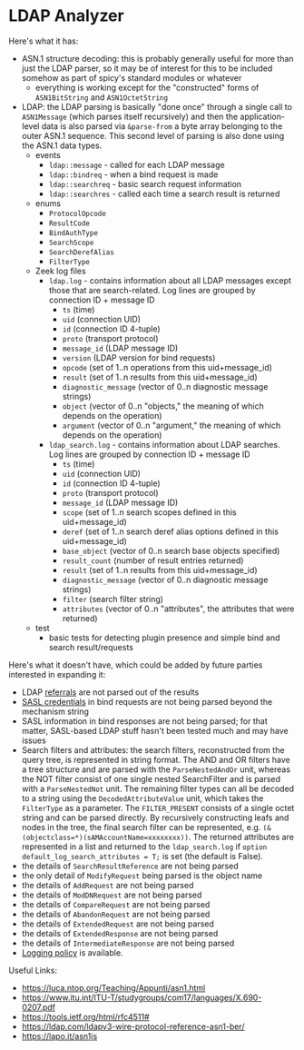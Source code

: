 LDAP Analyzer
=============

Here's what it has:

- ASN.1 structure decoding: this is probably generally useful for more than just the LDAP parser, so it may be of interest for this to be included somehow as part of spicy's standard modules or whatever
  - everything is working except for the "constructed" forms of `ASN1BitString` and `ASN1OctetString`
- LDAP: the LDAP parsing is basically "done once" through a single call to `ASN1Message` (which parses itself recursively) and then the application-level data is also parsed via `&parse-from` a byte array belonging to the outer ASN.1 sequence. This second level of parsing is also done using the ASN.1 data types.
  - events
    - `ldap::message` - called for each LDAP message
    - `ldap::bindreq` - when a bind request is made
    - `ldap::searchreq` - basic search request information
    - `ldap::searchres` - called each time a search result is returned
  - enums
    - `ProtocolOpcode`
    - `ResultCode`
    - `BindAuthType`
    - `SearchScope`
    - `SearchDerefAlias`
    - `FilterType`
  - Zeek log files
    - `ldap.log` - contains information about all LDAP messages except those that are search-related. Log lines are grouped by connection ID + message ID
      - `ts` (time)
      - `uid` (connection UID)
      - `id` (connection ID 4-tuple)
      - `proto` (transport protocol)
      - `message_id` (LDAP message ID)
      - `version` (LDAP version for bind requests)
      - `opcode` (set of 1..n operations from this uid+message_id)
      - `result` (set of 1..n results from this uid+message_id)
      - `diagnostic_message` (vector of 0..n diagnostic message strings)
      - `object` (vector of 0..n "objects," the meaning of which depends on the operation)
      - `argument` (vector of 0..n "argument," the meaning of which depends on the operation)
    - `ldap_search.log` - contains information about LDAP searches. Log lines are grouped by connection ID + message ID
      - `ts` (time)
      - `uid` (connection UID)
      - `id` (connection ID 4-tuple)
      - `proto` (transport protocol)
      - `message_id` (LDAP message ID)
      - `scope` (set of 1..n search scopes defined in this uid+message_id)
      - `deref` (set of 1..n search deref alias options defined in this uid+message_id)
      - `base_object` (vector of 0..n search base objects specified)
      - `result_count` (number of result entries returned)
      - `result` (set of 1..n results from this uid+message_id)
      - `diagnostic_message` (vector of 0..n diagnostic message strings)
      - `filter` (search filter string)
      - `attributes` (vector of 0..n "attributes", the attributes that were returned)
  - test
    - basic tests for detecting plugin presence and simple bind and search result/requests

Here's what it doesn't have, which could be added by future parties interested in expanding it:

- LDAP [referrals](https://tools.ietf.org/html/rfc4511#section-4.1.10) are not parsed out of the results
- [SASL credentials](https://datatracker.ietf.org/doc/html/rfc4511#section-4.2) in bind requests are not being parsed beyond the mechanism string
- SASL information in bind responses are not being parsed; for that matter, SASL-based LDAP stuff hasn't been tested much and may have issues
- Search filters and attributes: the search filters, reconstructed from the query tree, is represented in string format. The AND and OR filters have a tree structure and are parsed with the `ParseNestedAndOr` unit, whereas the NOT filter consist of one single nested SearchFilter and is parsed with a `ParseNestedNot` unit. The remaining filter types can all be decoded to a string using the `DecodedAttributeValue` unit, which takes the `FilterType` as a parameter. The `FILTER_PRESENT` consists of a single octet string and can be parsed directly. By recursively constructing leafs and nodes in the tree, the final search filter can be represented, e.g. `(&(objectclass=*)(sAMAccountName=xxxxxxxx))`. The returned attributes are represented in a list and returned to the `ldap_search.log` if `option default_log_search_attributes = T;` is set (the default is False).
- the details of `SearchResultReference` are not being parsed
- the only detail of `ModifyRequest` being parsed is the object name
- the details of `AddRequest` are not being parsed
- the details of `ModDNRequest` are not being parsed
- the details of `CompareRequest` are not being parsed
- the details of `AbandonRequest` are not being parsed
- the details of `ExtendedRequest` are not being parsed
- the details of `ExtendedResponse` are not being parsed
- the details of `IntermediateResponse` are not being parsed
- [Logging policy](https://docs.zeek.org/en/master/frameworks/logging.html#filtering-log-records) is available.

Useful Links:

- <https://luca.ntop.org/Teaching/Appunti/asn1.html>
- <https://www.itu.int/ITU-T/studygroups/com17/languages/X.690-0207.pdf>
- <https://tools.ietf.org/html/rfc4511#>
- <https://ldap.com/ldapv3-wire-protocol-reference-asn1-ber/>
- <https://lapo.it/asn1js>
